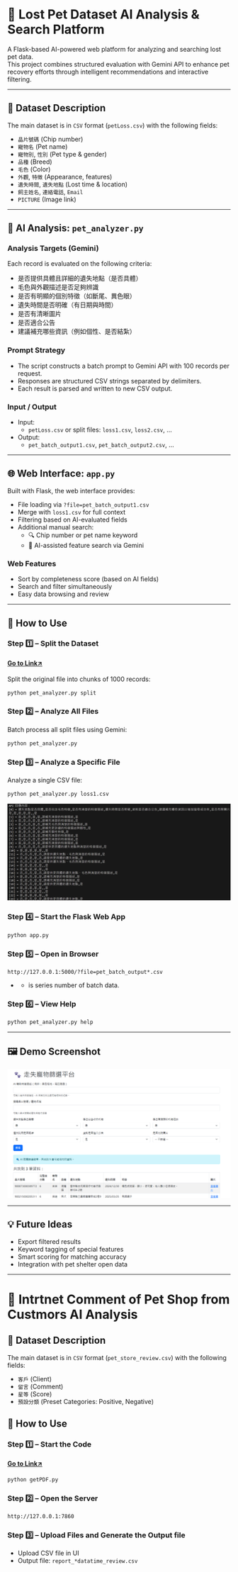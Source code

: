 
# 🐾 Lost Pet Dataset AI Analysis & Search Platform

A Flask-based AI-powered web platform for analyzing and searching lost pet data.  
This project combines structured evaluation with Gemini API to enhance pet recovery efforts through intelligent recommendations and interactive filtering.

---

## 📁 Dataset Description

The main dataset is in `CSV` format (`petLoss.csv`) with the following fields:

- `晶片號碼` (Chip number)  
- `寵物名` (Pet name)  
- `寵物別`, `性別` (Pet type & gender)  
- `品種` (Breed)  
- `毛色` (Color)  
- `外觀`, `特徵` (Appearance, features)  
- `遺失時間`, `遺失地點` (Lost time & location)  
- `飼主姓名`, `連絡電話`, `Email`  
- `PICTURE` (Image link)

---

## 🤖 AI Analysis: `pet_analyzer.py`

### Analysis Targets (Gemini)

Each record is evaluated on the following criteria:

- 是否提供具體且詳細的遺失地點（是否具體）
- 毛色與外觀描述是否足夠辨識
- 是否有明顯的個別特徵（如斷尾、異色眼）
- 遺失時間是否明確（有日期與時間）
- 是否有清晰圖片
- 是否適合公告
- 建議補充哪些資訊（例如個性、是否結紮）

### Prompt Strategy

- The script constructs a batch prompt to Gemini API with 100 records per request.
- Responses are structured CSV strings separated by delimiters.
- Each result is parsed and written to new CSV output.

### Input / Output

- Input:
  - `petLoss.csv` or split files: `loss1.csv`, `loss2.csv`, ...
- Output:
  - `pet_batch_output1.csv`, `pet_batch_output2.csv`, ...

---

## 🌐 Web Interface: `app.py`

Built with Flask, the web interface provides:

- File loading via `?file=pet_batch_output1.csv`
- Merge with `loss1.csv` for full context
- Filtering based on AI-evaluated fields
- Additional manual search:
  - 🔍 Chip number or pet name keyword
  - 🧠 AI-assisted feature search via Gemini

### Web Features

- Sort by completeness score (based on AI fields)
- Search and filter simultaneously
- Easy data browsing and review

---

## 🧪 How to Use

### Step 1️⃣ – Split the Dataset
#### [Go to Link↗️](https://github.com/41171119H/Data-Structure/blob/main/autogen/petLoss/pet_analyzer.py)
Split the original file into chunks of 1000 records:  
```bash
python pet_analyzer.py split
```

### Step 2️⃣ – Analyze All Files  
Batch process all split files using Gemini:  
```bash
python pet_analyzer.py
```

### Step 3️⃣ – Analyze a Specific File  
Analyze a single CSV file:  
```bash
python pet_analyzer.py loss1.csv
```
![ex](https://github.com/41171119H/Data-Structure/blob/main/autogen/petLoss/ex.png)
### Step 4️⃣ – Start the Flask Web App  
```bash
python app.py
```

### Step 5️⃣ – Open in Browser  
```
http://127.0.0.1:5000/?file=pet_batch_output*.csv
```
- * is series number of batch data.

### Step 6️⃣ – View Help  
```bash
python pet_analyzer.py help
```

---

## 🖼️ Demo Screenshot

![Demo](https://github.com/41171119H/Data-Structure/blob/main/autogen/petLoss/petLossDemo.png)

---

## 💡 Future Ideas

- Export filtered results
- Keyword tagging of special features
- Smart scoring for matching accuracy
- Integration with pet shelter open data

---

# 🐾 Intrtnet Comment of Pet Shop from Custmors AI Analysis

## 📁 Dataset Description
The main dataset is in `CSV` format (`pet_store_review.csv`) with the following fields:

- `客戶` (Client)  
- `留言` (Comment)  
- `星等` (Score)  
- `預設分類` (Preset Categories: Positive, Negative)  

## 🧪 How to Use

### Step 1️⃣ –  Start the Code   
#### [Go to Link↗️](https://github.com/41171119H/Data-Structure/blob/main/autogen/petLoss/getPDF.py)
 
```bash
python getPDF.py
```

### Step 2️⃣ – Open the Server  
  
```bash
http://127.0.0.1:7860
```

### Step 3️⃣ – Upload Files and Generate the Output file 
- Upload CSV file in UI 
- Output file: `report_*datatime_review.csv`

